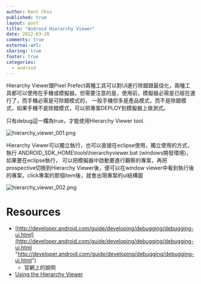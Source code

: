 ```yaml
---
author: Kent Chiu
published: true
layout: post
title: "Android Hierarchy Viewer"
date: 2012-03-20
comments: true
external-url:
sharing: true
footer: true
categories:
  - android
---
```





Hierarchy Viewer跟Pixel
Prefect兩種工具可以對UI進行除錯跟最佳化，兩種工具都可以使用在手機或模擬器。但需要注意的是，使用前，模擬器必需是已經在運行了，而手機必需是可除錯模式的，
一般手機但多是產品模式，而不是除錯模式，如果手機不是除錯模式，可以把專案DEPLOY到模擬器上做測式。

只有debug這一欄為true，才能使用Hierarchy Viewer tool.

![hierarchy_viewer_001.png][hierarchy_viewer_001.png]

Hierarchy
Viewer可以獨立執行，也可以直接在eclipse使用，獨立使用的方式，執行
ANDROID\_SDK\_HOME\\tools\\hierarchyviewer.bat
(windows開發環境)，如果要在eclipse執行，
可以把模擬器中啟動要進行觀察的專案，再把prospective切換到Hierarchy
Viewer後，便可以在window
viewer中看到執行後的專案，click專案的那個item後，就會出現專案的ui結構圖

![hierarchy_viewer_002.png][hierarchy_viewer_002.png]

Resources
=========

-   [http://developer.android.com/guide/developing/debugging/debugging-ui.html](http://developer.android.com/guide/developing/debugging/debugging-ui.html "http://developer.android.com/guide/developing/debugging/debugging-ui.html")
    - 官網上的說明
-   [Using the Hierarchy
    Viewer](http://mobile.tutsplus.com/tutorials/android/android-tools-using-the-hierarchy-viewer/ "http://mobile.tutsplus.com/tutorials/android/android-tools-using-the-hierarchy-viewer/")


[hierarchy_viewer_001.png]: /images/wiki/android/hierarchy_viewer_001.png
[hierarchy_viewer_002.png]: /images/wiki/android/hierarchy_viewer_002.png